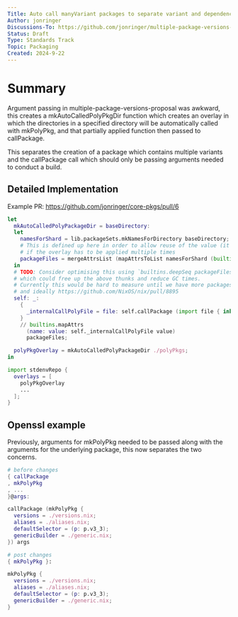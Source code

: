 ```yaml
---
Title: Auto call manyVariant packages to separate variant and dependency concerns
Author: jonringer
Discussions-To: https://github.com/jonringer/multiple-package-versions-proposal?
Status: Draft
Type: Standards Track
Topic: Packaging
Created: 2024-9-22
---
```


# Summary

Argument passing in multiple-package-versions-proposal was awkward, this creates
a mkAutoCalledPolyPkgDir function which creates an overlay in which the directories
in a specified directory will be automatically called with mkPolyPkg, and that
partially applied function then passed to callPackage.

This separates the creation of a package which contains multiple variants and
the callPackage call which should only be passing arguments needed to conduct
a build.

## Detailed Implementation

Example PR: https://github.com/jonringer/core-pkgs/pull/6

```nix
let
  mkAutoCalledPolyPackageDir = baseDirectory:
  let
    namesForShard = lib.packageSets.mkNamesForDirectory baseDirectory;
    # This is defined up here in order to allow reuse of the value (it's kind of expensive to compute)
    # if the overlay has to be applied multiple times
    packageFiles = mergeAttrsList (mapAttrsToList namesForShard (builtins.readDir baseDirectory));
  in
  # TODO: Consider optimising this using `builtins.deepSeq packageFiles`,
  # which could free up the above thunks and reduce GC times.
  # Currently this would be hard to measure until we have more packages
  # and ideally https://github.com/NixOS/nix/pull/8895
  self: _:
    {
      _internalCallPolyFile = file: self.callPackage (import file { inherit (self) mkPolyPkg; }) { };
    }
    // builtins.mapAttrs
      (name: value: self._internalCallPolyFile value)
      packageFiles;

  polyPkgOverlay = mkAutoCalledPolyPackageDir ./polyPkgs;
in

import stdenvRepo {
  overlays = [
    polyPkgOverlay
    ...
  ];
}

```

## Openssl example

Previously, arguments for mkPolyPkg needed to be passed along with the arguments
for the underlying package, this now separates the two concerns.

```nix
# before changes
{ callPackage
, mkPolyPkg
, ...
}@args:

callPackage (mkPolyPkg {
  versions = ./versions.nix;
  aliases = ./aliases.nix;
  defaultSelector = (p: p.v3_3);
  genericBuilder = ./generic.nix;
}) args
```

```nix
# post changes
{ mkPolyPkg }:

mkPolyPkg {
  versions = ./versions.nix;
  aliases = ./aliases.nix;
  defaultSelector = (p: p.v3_3);
  genericBuilder = ./generic.nix;
}
```

